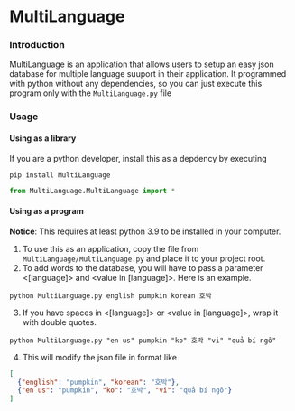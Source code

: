 # MultiLanguage

### Introduction
MultiLanguage is an application that allows users to setup an easy json database for multiple language suuport in their application. It programmed with python without any dependencies, 
so you can just execute this program only with the `MultiLanguage.py` file

### Usage
#### Using as a library
If you are a python developer, install this as a depdency by executing
```shell
pip install MultiLanguage
```
```python
from MultiLanguage.MultiLanguage import *

```

#### Using as a program
**Notice**: This requires at least python 3.9 to be installed in your computer.

1. To use this as an application, copy the file from `MultiLanguage/MultiLanguage.py` and place it to your project root.
2. To add words to the database, you will have to pass a parameter <[language]> and <value in [language]>. Here is an example.
```shell
python MultiLanguage.py english pumpkin korean 호박
```
3. If you have spaces in <[language]> or <value in [language]>, wrap it with double quotes.
```shell
python MultiLanguage.py "en us" pumpkin "ko" 호박 "vi" "quả bí ngô"
```
4. This will modify the json file in format like
```json
[
  {"english": "pumpkin", "korean": "호박"},
  {"en us": "pumpkin", "ko": "호박", "vi": "quả bí ngô"}
]
```
